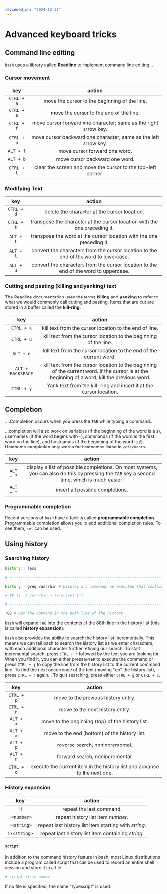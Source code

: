 ```yaml
---
reviewed_on: "2024-12-31"
---
```


# Advanced keyboard tricks

## Command line editing

`bash` uses a library called **Readline** to implement command line editing...

### Cursor movement

|    key     |                             action                              |
|:----------:|:---------------------------------------------------------------:|
| `CTRL + a` |          move the cursor to the beginning of the line.          |
| `CTRL + e` |             move the cursor to the end of the line.             |
| `CTRL + f` | move cursor forward one character; same as the right arrow key. |
| `CTRL + b` | move cursor backward one character; same as the left arrow key. |
| `ALT + f`  |                  move cursor forward one word.                  |
| `ALT + b`  |                 move cursor backward one word.                  |
| `CTRL + l` |  clear the screen and move the cursor to the top-left corner.   |

### Modifying Text

|    key     |                                        action                                         |
|:----------:|:-------------------------------------------------------------------------------------:|
| `CTRL + d` |                     delete the character at the cursor location.                      |
| `CTRL + t` |      transpose the character at the cursor location with the one preceding it.       |
| `ALT + t`  |         transpose the word at the cursor location with the one preceding it.          |
| `ALT + l`  | convert the characters from the cursor location to the end of the word to lowercase. |
| `ALT + u`  | convert the characters from the cursor location to the end of the word to uppercase. |

### Cutting and pasting (killing and yanking) text

The Readline documentation uses the terms **killing** and **yanking** to refer to what we would commonly call cutting and pasting. Items that are cut are stored in a buffer called the **kill-ring**.

|        key        |                                                                     action                                                                      |
|:-----------------:|:-----------------------------------------------------------------------------------------------------------------------------------------------:|
|    `CTRL + k`     |                                             kill text from the cursor location to the end of line.                                              |
|    `CTRL + u`     |                                        kill text from the cursor location to the beginning of the line.                                         |
|     `ALT + d`     |                                       kill text from the cursor location to the end of the current word.                                        |
| `ALT + BACKSPACE` | kill text from the cursor location to the beginning of the current word. If the cursor is at the beginning of a word, kill the previous word. |
|    `CTRL + y`     |                                       Yank text from the kill-ring and insert it at the cursor location.                                        |

## Completion

....Completion occurs when you press the `TAB` while typing a command...

...completion will also work on variables (if the beginning of the word is a `$`), usernames (if the word begins with `~`), commands (if the word is the first word on the line), and hostnames (if the beginning of the word is `@`). Hostname completion only works for hostnames listed in `/etc/hosts`.

|    key    |                                                                    action                                                                    |
|:---------:|:--------------------------------------------------------------------------------------------------------------------------------------------:|
| `ALT + ?` | display a list of possible completions. On most systems, you can also do this by pressing the `TAB` key a second time, which is much easier. |
| `ALT + *` |                                                       insert all possible completions.                                                       |

### Programmable completion

Recent versions of `bash` have a facility called **programmable completion**. Programmable completion allows you to add additional completion rules. To see them, `set` can be used.

## Using history

### Searching history

```bash
history | less

# ----------------------------------------------------------------------- #

history | greq /usr/bin # Display all commands we executed that contains the path "/usr/bin"

# 88 ls -l /usr/bin > ls-output.txt

# ----------------------------------------------------------------------- #

!88 # Get the command in the 88th line of the history
```

`bash` will expand `!88` into the contents of the 88th line in the history list (this is called **history expansion**).

`bash` also provides the ability to search the history list incrementally. This means we can tell bash to search the history list as we enter characters, with each additional character further refining our search. To start incremental search, press `CTRL + r` followed by the text you are looking for. When you find it, you can either press `ENTER` to execute the command or press `CTRL + j` to copy the line from the history list to the current command line. To find the next occurrence of the text (moving "up" the history list), press `CTRL + r` again. . To quit searching, press either `CTRL + g` or `CTRL + c`.

|    key     |                                  action                                   |
|:----------:|:-------------------------------------------------------------------------:|
| `CTRL + p` |                    move to the previous history entry.                    |
| `CTRL + n` |                      move to the next history entry.                      |
| `ALT + <`  |             move to the beginning (top) of the history list.              |
| `ALT + >`  |               move to the end (bottom) of the history list.               |
| `ALT + p`  |                      reverse search, nonincremental.                      |
| `ALT + n`  |                      forward search, nonincremental.                      |
| `CTRL + o` | execute the current item in the history list and advance to the next one. |

### History expansion

|     key      |                        action                         |
|:------------:|:-----------------------------------------------------:|
|     `!!`     |               repeat the last command.                |
| `!<number>`  |          repeat history list item _number_.           |
| `!<string>`  | repeat last history list item starting with _string_. |
| `!?<string>` |  repeat last history list item containing _string_.   |

#### `script`

In addition to the command history feature in bash, most Linux distributions include a program called script that can be used to record an entire shell session and store it in a file.

```bash
# script <file name>
```

If no file is specified, the name "typescript" is used.
